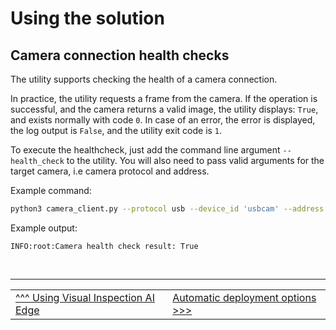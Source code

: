 # Using the solution

## Camera connection health checks

The utility supports checking the health of a camera connection. 

In practice, the utility requests a frame from the camera. If the operation is successful, and the camera returns a valid image, the utility displays: `True`, and exists normally with code `0`. In case of an error, the error is displayed, the log output is `False`, and the utility exit code is `1`.

To execute the healthcheck, just add the command line argument `--health_check` to the utility. You will also need to pass valid arguments for the target camera, i.e camera protocol and address. 

Example command:

```bash
python3 camera_client.py --protocol usb --device_id 'usbcam' --address /dev/video0 --mode single --img_write --health_check 2>/dev/null
```

Example output:

```
INFO:root:Camera health check result: True
```

</br>

___

<table width="100%">
<tr><td><a href="./useviai.md">^^^ Using Visual Inspection AI Edge</td><td><a href="./miscautomaticdeployment.md">Automatic deployment options >>></td></tr>
</table>



 